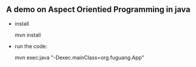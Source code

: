 ## A demo on Aspect Orientied Programming in java
- install

	mvn install

- run the code:

	mvn exec:java "-Dexec.mainClass=org.fuguang.App"